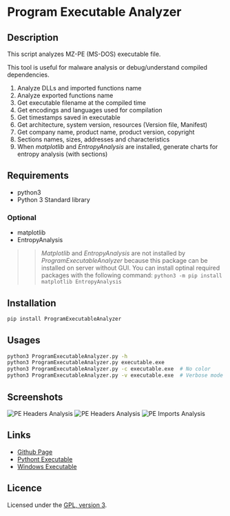 # Program Executable Analyzer

## Description

This script analyzes MZ-PE (MS-DOS) executable file.

This tool is useful for malware analysis or debug/understand compiled dependencies.

 1. Analyze DLLs and imported functions name
 2. Analyze exported functions name
 3. Get executable filename at the compiled time
 4. Get encodings and languages used for compilation
 5. Get timestamps saved in executable
 6. Get architecture, system version, resources (Version file, Manifest)
 7. Get company name, product name, product version, copyright
 8. Sections names, sizes, addresses and characteristics
 9. When *matplotlib* and *EntropyAnalysis* are installed, generate charts for entropy analysis (with sections)

## Requirements

 - python3
 - Python 3 Standard library

### Optional

 - matplotlib
 - EntropyAnalysis

>> *Matplotlib* and *EntropyAnalysis* are not installed by *ProgramExecutableAnalyzer* because this package can be installed on server without GUI.
>> You can install optinal required packages with the following command: `python3 -m pip install matplotlib EntropyAnalysis`

## Installation

```bash
pip install ProgramExecutableAnalyzer
```

## Usages

```bash
python3 ProgramExecutableAnalyzer.py -h
python3 ProgramExecutableAnalyzer.py executable.exe
python3 ProgramExecutableAnalyzer.py -c executable.exe  # No color
python3 ProgramExecutableAnalyzer.py -v executable.exe  # Verbose mode
```

## Screenshots

![PE Headers Analysis](https://mauricelambert.github.io/info/python/security/PEheaders.png "PE Headers Analysis")
![PE Headers Analysis](https://mauricelambert.github.io/info/python/security/PEversion.png "PE Version Analysis")
![PE Imports Analysis](https://mauricelambert.github.io/info/python/security/PEimports.png "PE Imports Analysis")

## Links

 - [Github Page](https://github.com/mauricelambert/ProgramExecutableAnalyzer/)
 - [Pythont Executable](https://mauricelambert.github.io/info/python/security/ProgramExecutableAnalyzer.pyz)
 - [Windows Executable](https://mauricelambert.github.io/info/python/security/ProgramExecutableAnalyzer.exe)

## Licence

Licensed under the [GPL, version 3](https://www.gnu.org/licenses/).
